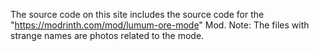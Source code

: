 The source code on this site includes the source code for the "https://modrinth.com/mod/lumum-ore-mode" Mod.
Note: The files with strange names are photos related to the mode.
